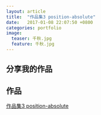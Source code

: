 ```yaml
---
layout: article
title:  "作品集3 position-absolute"
date:   2017-01-08 22:07:50 +0800
categories: portfolio
image:
  teaser: 千秋.jpg
  feature: 千秋.jpg
---
```


## 分享我的作品




## 作品

<a href="https://LuJIAYan.github.io/portfolio/3_position-absolute.html" target="_blank">作品集3 position-absolute</a>